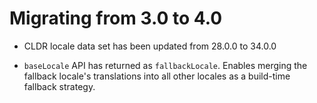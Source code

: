 # Migrating from 3.0 to 4.0

* CLDR locale data set has been updated from 28.0.0 to 34.0.0

* `baseLocale` API has returned as `fallbackLocale`.  Enables merging the fallback locale's translations into all other locales as a build-time fallback strategy.
